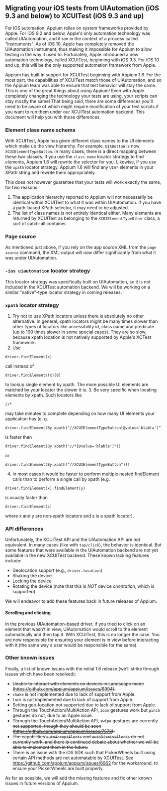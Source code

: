 ## Migrating your iOS tests from UIAutomation (iOS 9.3 and below) to XCUITest (iOS 9.3 and up)

For iOS automation, Appium relies on system frameworks provided by Apple. For iOS 9.2 and below, Apple's only automation technology was called UIAutomation, and it ran in the context of a process called "Instruments". As of iOS 10, Apple has completely removed the UIAutomation instrument, thus making it impossible for Appium to allow testing in the way it used to. Fortunately, Apple introduced a new automation technology, called XCUITest, beginning with iOS 9.3. For iOS 10 and up, this will be the only supported automation framework from Apple.

Appium has built in support for XCUITest beginning with Appium 1.6. For the most part, the capabilities of XCUITest match those of UIAutomation, and so the Appium team was able to ensure that test behavior will stay the same. This is one of the great things about using Appium! Even with Apple completely changing the technology your tests are using, your scripts can stay mostly the same! That being said, there are some differences you'll need to be aware of which might require modification of your test scripts if you want to run them under our XCUITest automation backend. This document will help you with those differences.

### Element class name schema

With XCUITest, Apple has given different class names to the UI elements which make up the view hierarchy. For example, `UIAButton` is now `XCUIElementTypeButton`. In many cases, there is a direct mapping between these two classes. If you use the `class name` locator strategy to find elements, Appium 1.6 will rewrite the selector for you. Likewise, if you use the `xpath` locator strategy, Appium 1.6 will find any `UIA*` elements in your XPath string and rewrite them appropriately.

This does not however guarantee that your tests will work exactly the same, for two reasons:

1. The application hierarchy reported to Appium will not necessarily be identical within XCUITest to what it was within UIAutomation. If you have a path-based XPath selector, it may need to be adjusted.
2. The list of class names is not entirely identical either. Many elements are returned by XCUITest as belonging to the `XCUIElementTypeOther` class, a sort of catch-all container.

### Page source

As mentioned just above, if you rely on the app source XML from the `page source` command, the XML output will now differ significantly from what it was under UIAutomation.

### `-ios uiautomation` locator strategy

This locator strategy was specifically built on UIAutomation, so it is not included in the XCUITest automation backend. We will be working on a similar "native"-type locator strategy in coming releases.

### `xpath` locator strategy

1. Try not to use XPath locators unless there is absolutely no other alternative. In general, xpath locators might be many times slower than other types of locators like accessibility id, class name and predicate (up to 100 times slower in some special cases). They are so slow, because xpath location is not natively supported by Apple's XCTest framework.
2. Use

```
driver.findElement(x)
```

call instead of

```
driver.findElements(x)[0]
```

to lookup single element by xpath. The more possible UI elements are matched by your locator the slower it is.
3. Be very specific when locating elements by xpath. Such locators like

```
//*
```

may take minutes to complete depending on how many UI elements your application has (e. g.

```
driver.findElement(By.xpath("//XCUIElementTypeButton[@value='blabla']"))
```

is faster than

```
driver.findElement(By.xpath("//*[@value='blabla']"))
```

or

```
driver.findElement(By.xpath("//XCUIElementTypeButton")))
```

4. In most cases it would be faster to perform multiple nested findElement calls than to perform a single call by xpath (e.g.

```
driver.findElement(x).findElement(y)
```

is usually faster than

```
driver.findElement(z)

```

where x and y are non-xpath locators and z is a xpath locator).

### API differences

Unfortunately, the XCUITest API and the UIAutomation API are not equivalent. In many cases (like with `tap/click`), the behavior is identical. But some features that were available in the UIAutomation backend are not yet available in the new XCUITest backend. These known lacking features include:
* Geolocation support (e.g., `driver.location`)
* Shaking the device
* Locking the device
* Rotating the device (note that this is *NOT* device _orientation_, which is supported)

We will endeavor to add these features back in future releases of Appium.

#### Scrolling and clicking

In the previous UIAutomation-based driver, if you tried to click on an element that wasn't in view, UIAutomation would scroll to the element automatically and then tap it. With XCUITest, this is no longer the case. You are now responsible for ensuring your element is in view before interacting with it (the same way a user would be responsible for the same).

### Other known issues

Finally, a list of known issues with the initial 1.6 release (we'll strike through issues which have been resolved):

* <del>Unable to interact with elements on devices in Landscape mode (https://github.com/appium/appium/issues/6994).</del>
* `shake` is not implemented due to lack of support from Apple.
* `lock` is not implemented due to lack of support from Apple.
* Setting geo-location not supported due to lack of support from Apple.
* Through the TouchAction/MultiAction API, `zoom` gestures work but `pinch` gestures do not, due to an Apple issue.
* <del>Through the TouchAction/MultiAction API, `swipe` gestures are currently not supported, though they should be soon (https://github.com/appium/appium/issues/7573).</del>
* <del>The capabilities `autoAcceptAlerts` and `autoDismissAlerts` do not currently work, and there is continued debate about whether we will be able to implement them in the future.</del>
* There is an issue with the iOS SDK such that PickerWheels built using certain API methods are not automatable by XCUITest. See https://github.com/appium/appium/issues/6962 for the workaround, to ensure your PickerWheels are built properly.

As far as possible, we will add the missing features and fix other known issues in future versions of Appium.
